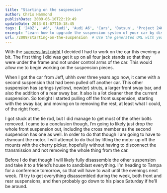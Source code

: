 ```yaml
---
title: "Starting on the suspension"
author: Chris Hammond
publishDate: 2009-06-10T22:19:49
updateDate: 2013-01-07T10:18:45
tags: [ '240Z', 'A6', 'Audi', 'Audi A6', 'Cars', 'Datsun', 'Project 240Z', 'Project240z', 'Project240Zcom', 'Quattro', 'Video', 'Videos' ]
excerpt: "Learn how to upgrade the suspension system of your car by disassembling the old parts and sandblasting them for a clean look. SEO-friendly tips ahead!"
url: /2009/starting-on-the-suspension  # Use the generated URL with year
---
```

<p>With the <a href="https://www.project240z.com/Blog/itemId/424/It-runs-twice-and-therersquos-audiovideo-proof.aspx" target="_blank">success last night</a> I decided I had to work on the car this evening a bit. The first thing I did was get it up on all four jack stands so that they were under the frame and not under control arms of the car. This would allow me to begin working on the suspension pieces. </p>  <p>When I got the car from Jeff, uhhh over three years ago now, it came with a second suspension that had been pulled off another car. This other suspension has springs (yellow), new(er) struts, a larger front sway bar, and also the addition of a rear sway bar. It also is a lot cleaner then the current suspension. So tonight I started pulling off the front suspension, starting with the sway bar, and moving on to removing the rest, at least what I could, of the right front.</p>  <p>I got stuck at the tie rod, but I did manage to get most of the other bolts removed. I came to a conclusion though, I’m going to likely just drop the whole front suspension out, including the cross member as the second suspension has one as well. In order to do that though I am going to have to dismount the motor. I will attempt to do that by lifting the motor up off the mounts with the cherry picker, hopefully without having to disconnect the transmission and not removing the whole thing from the car.</p>  <p>Before I do that though I will likely fully disassemble the other suspension and take it to a friend’s house to sandblast everything. I’m heading to Tampa for a conference tomorrow, so that will have to wait until the evenings next week. I’ll try to get everything disassembled during the week, both front and rear suspensions, and then probably go down to his place Saturday if he’ll be around.</p>

